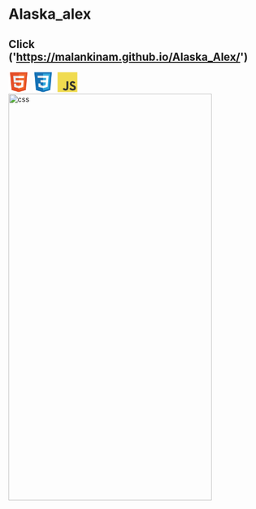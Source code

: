 #   Alaska_alex

## Click ('https://malankinam.github.io/Alaska_Alex/')

<div>
  <img src="https://github.com/devicons/devicon/blob/master/icons/html5/html5-original.svg" title="html5" alt="html5" width="40" height="40"/>&nbsp
  <img src="https://github.com/devicons/devicon/blob/master/icons/css3/css3-original.svg" title="css" alt="css" width="40" height="40"/>&nbsp
  <img src="https://github.com/devicons/devicon/blob/master/icons/javascript/javascript-original.svg" title="javascript" alt="javascript" width="40" height="40"/>&nbsp 
</div>
 
 <img src="./readme-images/screencapture-127-0-0-1-5500-index-html-2023-11-09-22_28_31.png" title="css"  width="400" height="800"/>


